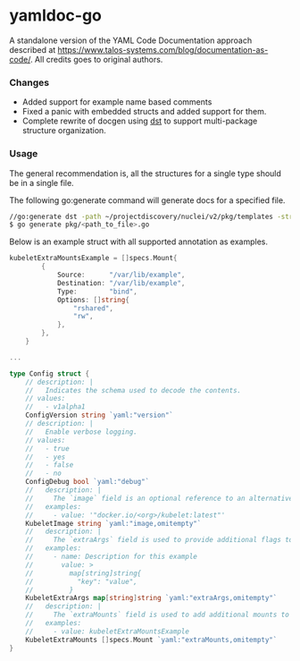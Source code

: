 # yamldoc-go

A standalone version of the YAML Code Documentation approach described at https://www.talos-systems.com/blog/documentation-as-code/. All credits goes to original authors.


### Changes

- Added support for example name based comments
- Fixed a panic with embedded structs and added support for them.
- Complete rewrite of docgen using [dst](https://github.com/dave/dst) to support multi-package structure organization.
  
### Usage

The general recommendation is, all the structures for a single type should be in a single file.

The following go:generate command will generate docs for a specified file.

```bash
//go:generate dst -path ~/projectdiscovery/nuclei/v2/pkg/templates -structure Template -output output.go
$ go generate pkg/<path_to_file>.go
```

Below is an example struct with all supported annotation as examples.

```go
kubeletExtraMountsExample = []specs.Mount{
		{
			Source:      "/var/lib/example",
			Destination: "/var/lib/example",
			Type:        "bind",
			Options: []string{
				"rshared",
				"rw",
			},
		},
	}

...

type Config struct {
    // description: |
    //   Indicates the schema used to decode the contents.
    // values:
    //   - v1alpha1
    ConfigVersion string `yaml:"version"`
    // description: |
    //   Enable verbose logging.
    // values:
    //   - true
    //   - yes
    //   - false
    //   - no
    ConfigDebug bool `yaml:"debug"`
    //   description: |
    //     The `image` field is an optional reference to an alternative kubelet image.
    //   examples:
    //     - value: '"docker.io/<org>/kubelet:latest"'
    KubeletImage string `yaml:"image,omitempty"`
    //   description: |
    //     The `extraArgs` field is used to provide additional flags to the kubelet.
    //   examples:
    //     - name: Description for this example
    //       value: >
    //         map[string]string{
    //           "key": "value",
    //         }
    KubeletExtraArgs map[string]string `yaml:"extraArgs,omitempty"`
    //   description: |
    //     The `extraMounts` field is used to add additional mounts to the kubelet container.
    //   examples:
    //     - value: kubeletExtraMountsExample
    KubeletExtraMounts []specs.Mount `yaml:"extraMounts,omitempty"`
}
```
